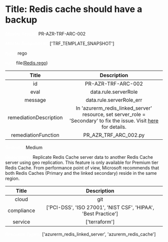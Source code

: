 



# Title: Redis cache should have a backup


***<font color="white">Master Test Id:</font>*** PR-AZR-TRF-ARC-002

***<font color="white">Master Snapshot Id:</font>*** ['TRF_TEMPLATE_SNAPSHOT']

***<font color="white">type:</font>*** rego

***<font color="white">rule:</font>*** file([Redis.rego])  
  
  
  
  

|Title|Description|
| :---: | :---: |
|id|PR-AZR-TRF-ARC-002|
|eval|data.rule.serverRole|
|message|data.rule.serverRole_err|
|remediationDescription|In 'azurerm_redis_linked_server' resource, set server_role = 'Secondary' to fix the issue. Visit <a href='https://registry.terraform.io/providers/hashicorp/azurerm/latest/docs/resources/redis_linked_server#server_role' target='_blank'>here</a> for details.|
|remediationFunction|PR_AZR_TRF_ARC_002.py|


***<font color="white">Severity:</font>*** Medium

***<font color="white">Description:</font>*** Replicate Redis Cache server data to another Redis Cache server using geo replication. This feature is only available for Premium tier Redis Cache. From performance point of view, Microsoft recommends that both Redis Caches (Primary and the linked secondary) reside in the same region.  
  
  

|Title|Description|
| :---: | :---: |
|cloud|git|
|compliance|['PCI-DSS', 'ISO 27001', 'NIST CSF', 'HIPAA', 'Best Practice']|
|service|['terraform']|


***<font color="white">Resource Types:</font>*** ['azurerm_redis_linked_server', 'azurerm_redis_cache']


[Redis.rego]: https://github.com/prancer-io/prancer-compliance-test/tree/master/azure/terraform/Redis.rego
